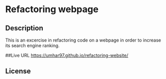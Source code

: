 # Refactoring webpage

## Description 
This is an excercise in refactoring code on a webpage in order to increase its search engine ranking.



##Live URL
https://umhar97.github.io/refactoring-website/


## License
